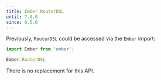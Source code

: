 ```yaml
---
title: Ember.RouterDSL
until: 7.0.0
since: 6.5.0
---
```



Previously, `RouterDSL` could be accessed via the `Ember` import:
```js
import Ember from 'ember';

Ember.RouterDSL
```

There is no replacement for this API.
